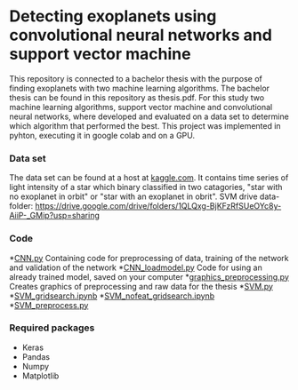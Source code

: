 # Detecting exoplanets using convolutional neural networks and support vector machine
This repository is connected to a bachelor thesis with the purpose of finding exoplanets with two machine learning algorithms. The bachelor thesis can be found in this repository as thesis.pdf. For this study two machine learning algorithms, support vector machine and convolutional neural networks, where developed and evaluated on a data set to determine which algorithm that performed the best. This project was implemented in pyhton, executing it in google colab and on a GPU.

### Data set
The data set can be found at a host at [kaggle.com](https://www.kaggle.com/keplersmachines/kepler-labelled-time-series-data?fbclid=IwAR04asE3i9QKo9SZru88wCxPsh-EIYYqUUN_8PMu1TdA_k0x5MM1dNg3OPg). It contains time series of light intensity of a star which binary classified in two catagories, "star with no exoplanet in orbit" or "star with an exoplanet in obrit". 
SVM drive data-folder:
https://drive.google.com/drive/folders/1QLQxg-BjKFzRfSUeOYc8y-AiiP-_GMip?usp=sharing

### Code
*[CNN.py](https://github.com/precisit/kex-exoplanet/blob/master/CNN.py)
Containing code for preprocessing of data, training of the network and validation of the network
*[CNN_loadmodel.py](https://github.com/precisit/kex-exoplanet/blob/master/CNN_loadmodel.py) 
Code for using an already trained model, saved on your computer
*[graphics_preprocessing.py](https://github.com/precisit/kex-exoplanet/blob/master/graphics_preprocessing.py)
Creates graphics of preprocessing and raw data for the thesis
*[SVM.py](https://github.com/precisit/kex-exoplanet/blob/master/SVM.py)
*[SVM_gridsearch.ipynb](https://github.com/precisit/kex-exoplanet/blob/master/SVM_gridsearch.ipynb)
*[SVM_nofeat_gridsearch.ipynb](https://github.com/precisit/kex-exoplanet/blob/master/SVM_nofeat_gridsearch.ipynb)
*[SVM_preprocess.py](https://github.com/precisit/kex-exoplanet/blob/master/SVM_preprocess.py)

### Required packages
* Keras
* Pandas
* Numpy
* Matplotlib
